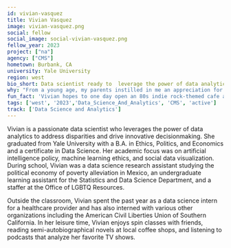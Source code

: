 ```yaml
---
id: vivian-vasquez
title: Vivian Vasquez
image: vivian-vasquez.png
social: fellow
social_image: social-vivian-vasquez.png
fellow_year: 2023
project: ["na"]
agency: ["CMS"]
hometown: Burbank, CA
university: Yale University
region: west
bio_short: Data scientist ready to  leverage the power of data analytics to address disparities and drive innovative decisionmaking
why: "From a young age, my parents instilled in me an appreciation for America's innovative spirit and a desire to make this country a more comfortable and equitable place for all to enjoy. Having the opportunity to participate in this mission, specifically in contributing to making the federal government's technological processes more agile and its services more accessible, is truly a dream come true. I am grateful for the chance to gain insights from a cohort of individuals who share the same aspiration of utilizing technology to foster positive change."
fun_fact: 'Vivian hopes to one day open an 80s indie rock-themed cafe and bookstore.'
tags: ['west', '2023','Data_Science_And_Analytics', 'CMS', 'active']
track: ['Data Science and Analytics']
---
```


Vivian is a passionate data scientist who leverages the power of data analytics to address disparities and drive innovative decisionmaking. She graduated from Yale University with a B.A. in Ethics, Politics, and Economics and a certificate in Data Science. Her academic focus was on artificial intelligence policy, machine learning ethics, and social data visualization. During school, Vivian was a data science research assistant studying the political economy of poverty alleviation in Mexico, an undergraduate learning assistant for the Statistics and Data Science Department, and a staffer at the Office of LGBTQ Resources. 

Outside the classroom, Vivian spent the past year as a data science intern for a healthcare provider and has also interned with various other organizations including the American Civil Liberties Union of Southern California. In her leisure time, Vivian enjoys spin classes with friends, reading semi-autobiographical novels at local coffee shops, and listening to podcasts that analyze her favorite TV shows.
